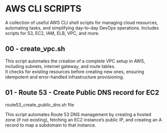 # AWS CLI SCRIPTS

A collection of useful AWS CLI shell scripts for managing cloud resources, automating tasks, and simplifying day-to-day DevOps operations. Includes scripts for S3, EC2, IAM, ELB, VPC, and more.

## 00 - create_vpc.sh

This script automates the creation of a complete VPC setup in AWS, including subnets, internet gateway, and route tables.  
It checks for existing resources before creating new ones, ensuring idempotent and error-handled infrastructure provisioning.

## 01 - Route 53 - Create Public DNS record for EC2

route53_create_public_dns.sh file

This script automates Route 53 DNS management by creating a hosted zone (if not existing), fetching an EC2 instance’s public IP, and creating an A record to map a subdomain to that instance.
